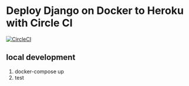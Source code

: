 # Deploy Django on Docker to Heroku with Circle CI

[![CircleCI](https://circleci.com/gh/FlyingUZI/teamproject2/tree/master.svg?style=svg)](https://circleci.com/gh/FlyingUZI/teamproject2/tree/master)

## local development

1. docker-compose up
2. test
